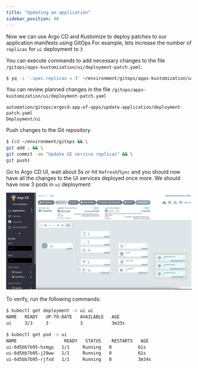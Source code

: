 ```yaml
---
title: "Updating an application"
sidebar_position: 40
---
```


Now we can use Argo CD and Kustomize to deploy patches to our application manifests using GitOps
For example, lets increase the number of `replicas` for `ui` deployment to `3`

You can execute commands to add necessary changes to the file `/gitops/apps-kustomization/ui/deployment-patch.yaml`:

```bash
$ yq -i '.spec.replicas = 3' ~/environment/gitops/apps-kustomization/ui/deployment-patch.yaml
```

You can review planned changes in the file `/gitops/apps-kustomization/ui/deployment-patch.yaml`

```kustomization
automation/gitops/argocd-app-of-apps/update-application/deployment-patch.yaml
Deployment/ui
```

Push changes to the Git repository

```bash
$ (cd ~/environment/gitops && \
git add . && \
git commit -am "Update UI service replicas" && \
git push)
```

Go to Argo CD UI, wait about 5s or hit `Refresh`/`Sync` and you should now have all the changes to the UI services deployed once more.
We should have now 3 pods in `ui` deployment

![argocd-update-application](assets/argocd-update-application.png)

To verify, run the following commands:

```bash
$ kubectl get deployment -n ui ui
NAME   READY   UP-TO-DATE   AVAILABLE   AGE
ui     3/3     3            3           3m33s
```

```bash
$ kubectl get pod -n ui
NAME                  READY   STATUS    RESTARTS   AGE
ui-6d5bb7b95-hzmgp   1/1     Running   0          61s
ui-6d5bb7b95-j28ww   1/1     Running   0          61s
ui-6d5bb7b95-rjfxd   1/1     Running   0          3m34s
```
